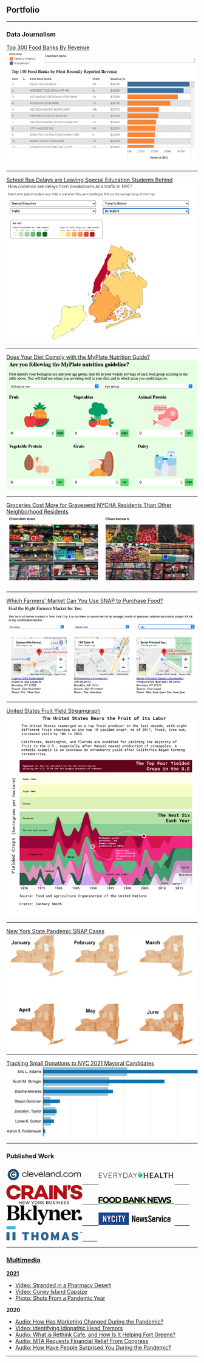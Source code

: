 ## Portfolio

---

### Data Journalism

[Top 300 Food Banks By Revenue](https://foodbanknews.org/top-300-food-banks-by-revenue/)
<img src="images/fbn_barChart.png?raw=true"/>

---
[School Bus Delays are Leaving Special Education Students Behind](https://annadeen2.github.io/coding-final-2/)
<img src="images/bus-qgis.png?raw=true"/>

---
[Does Your Diet Comply with the MyPlate Nutrition Guide?](https://zacharysmith90.github.io/ctn-myplate-calculator/)
<img src="images/myplate-calc.png?raw=true"/>

---
[Groceries Cost More for Gravesend NYCHA Residents Than Other Neighborhood Residents](https://zacharysmith90.github.io/grocery-annotate/)
<img src="images/grocery-annotate.png?raw=true"/>

---
[Which Farmers' Market Can You Use SNAP to Purchase Food?](https://www.nycitynewsservice.com/2021/04/nyc-farmers-market-accepting-snap-beneifits/)
<img src="images/farm-filter.png?raw=true"/>

---
[United States Fruit Yield Streamgraph](https://raw.githubusercontent.com/zacharysmith90/zacharysmith90.github.io/master/images/cropsyield_finalDesktop_v2.png)
<img src="images/cropsyield_finalDesktop_v2.png?raw=true"/>

---
[New York State Pandemic SNAP Cases](https://zacharysmith90.github.io/newyork-snap/)
<img src="images/snapmap.png?raw=true"/>

---
[Tracking Small Donations to NYC 2021 Mayoral Candidates](https://zacharysmith90.github.io/mayorsmalldonor/)
<img src="images/smalldonor.png?raw=true"/>

---

### Published Work
<a href="https://www.cleveland.com/staff/zsmith/posts.html">
<img src="images/cleveland-2.png" width="200" alt="Cleveland.com">&nbsp;&nbsp;&nbsp;&nbsp;&nbsp;&nbsp;&nbsp;&nbsp;&nbsp;&nbsp;
<a href="https://www.everydayhealth.com/authors/zachary-smith/">
<img src="images/everyday-health-01.png" width="200" alt="Everyday Health">&nbsp;&nbsp;&nbsp;&nbsp;&nbsp;&nbsp;&nbsp;&nbsp;&nbsp;&nbsp;
<a href="https://zacharysmith90.github.io/crains">
<img src="images/cny.png" width="200" alt="Crain's New York">&nbsp;&nbsp;&nbsp;&nbsp;&nbsp;&nbsp;&nbsp;&nbsp;&nbsp;&nbsp;
<a href="https://zacharysmith90.github.io/fbn">
<img src="images/fbn.jpeg" width="200" alt="Food Bank News">&nbsp;&nbsp;&nbsp;&nbsp;&nbsp;&nbsp;&nbsp;&nbsp;&nbsp;&nbsp;
<a href="https://bklyner.com/author/zachary-smith/">
<img src="images/bklyner.png" width="200" alt="Bklyner">&nbsp;&nbsp;&nbsp;&nbsp;&nbsp;&nbsp;&nbsp;&nbsp;&nbsp;&nbsp;
<a href="http://nextnewyork.nycitynewsservice.com/cooped-up-new-yorkers-find-escape-in-outdoor-art/">
<img src="images/nycitynewsservice.png" width="200" alt="NYCity News Service">&nbsp;&nbsp;&nbsp;&nbsp;&nbsp;&nbsp;&nbsp;&nbsp;&nbsp;&nbsp;
<a href="https://blog.thomasnet.com/author/zachary-smith">
<img src="images/Thomas.png" width="200" alt="Thomas">&nbsp;&nbsp;&nbsp;&nbsp;&nbsp;&nbsp;&nbsp;&nbsp;&nbsp;&nbsp;



---

### Multimedia

<b> 2021 </b>
- [Video: Stranded in a Pharmacy Desert](https://youtu.be/5tEiwKedsFg)
- [Video: Coney Island Capsize](https://youtu.be/jRX8oMhJVck)
- [Photo: Shots From a Pandemic Year](https://www.nycitynewsservice.com/2021/03/photos-from-covid-pandemic-year/)
  
<b> 2020 </b>
- [Audio: How Has Marketing Changed During the Pandemic?](https://soundcloud.com/zackms/marketing-during-the-pandemic/s-i25b7FhZGlu)
- [Video: Identifying Idiopathic Head Tremors](https://youtu.be/8bLp2uxmsEM)
- [Audio: What is Rethink Cafe, and How Is It Helping Fort Greene?](https://soundcloud.com/zackms/what-is-rethink-cafe/s-uivvWkhBRiR)
- [Audio: MTA Requests Financial Relief From Congress](https://soundcloud.com/zackms/0910smithvoicer)
- [Audio: How Have People Surprised You During the Pandemic?](https://soundcloud.com/zackms/how-have-people-surprised-you-during-the-pandemic/s-GiHzsfoTzcX)


---
